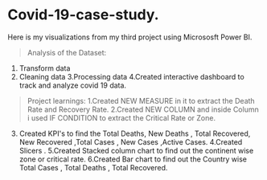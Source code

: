 # Covid-19-case-study.
Here is my visualizations from my third project using Micrososft Power BI.
>Analysis of the Dataset:
1. Transform data
2. Cleaning data
3.Processing data
4.Created interactive dashboard to track and analyze covid 19 data.
>Project learnings:
1.Created NEW MEASURE in it to extract the Death Rate and Recovery Rate.
2.Created NEW COLUMN and inside Column i used IF CONDITION to extract the Critical Rate or Zone.
3. Created KPI's to find the Total Deaths, New Deaths , Total Recovered, New Recovered ,Total Cases , New Cases ,Active Cases.
4.Created Slicers .
5.Created Stacked column chart to find out the continent wise zone or critical rate.
6.Created Bar chart to find out the Country wise Total Cases , Total Deaths , Total Recovered.
